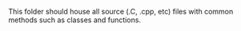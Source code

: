 This folder should house all source (.C, .cpp, etc) files with common methods such as classes and functions.

